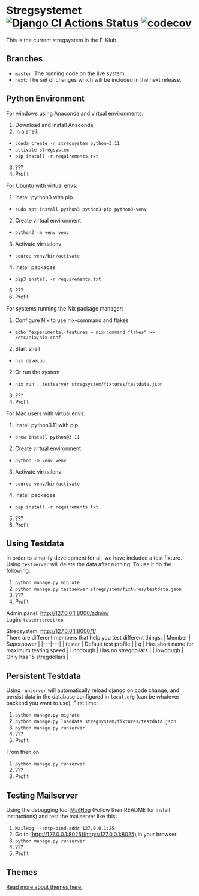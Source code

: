 Stregsystemet [![Django CI Actions Status](https://github.com/f-klubben/stregsystemet/workflows/Django%20CI/badge.svg)](https://github.com/f-klubben/stregsystemet/actions)  [![codecov](https://codecov.io/gh/f-klubben/stregsystemet/branch/next/graph/badge.svg)](https://codecov.io/gh/f-klubben/stregsystemet) 
========

This is the current stregsystem in the F-Klub.

Branches
-------
 - `master`: The running code on the live system.
 - `next`: The set of changes which will be included in the next release.

Python Environment
-------
For windows using Anaconda and virtual environments:
1. Download and install Anaconda
2. In a shell:
  - `conda create -n stregsystem python=3.11`
  - `activate stregsystem`
  - `pip install -r requirements.txt`
3. ???
4. Profit

For Ubuntu with virtual envs:
1. Install python3 with pip
 - `sudo apt install python3 python3-pip python3-venv`
2. Create virtual environment
 - `python3 -m venv venv`
3. Activate virtualenv
 - `source venv/bin/activate`
4. Install packages
 - `pip3 install -r requirements.txt`
5. ???
6. Profit

For systems running the Nix package manager:
1. Configure Nix to use nix-command and flakes
 - `echo "experimental-features = nix-command flakes" >> /etc/nix/nix.conf`
2. Start shell
 - `nix develop`
2. Or run the system
 - `nix run . testserver stregsystem/fixtures/testdata.json`
3. ???
4. Profit

For Mac users with virtual envs:
1. Install python3.11 with pip
 - `brew install python@3.11`
2. Create virtual environment
 - `python -m venv venv`
3. Activate virtualenv
 - `source venv/bin/activate`
4. Install packages
 - `pip install -r requirements.txt`
5. ???
6. Profit

Using Testdata
--------
In order to simplify development for all, we have included a test fixture.
Using `testserver` will delete the data after running.
To use it do the following:
1. `python manage.py migrate`
2. `python manage.py testserver stregsystem/fixtures/testdata.json`
3. ???
4. Profit

Admin panel: <http://127.0.0.1:8000/admin/>  
Login: `tester:treotreo`

Stregsystem: <http://127.0.0.1:8000/1/>  
There are different members that help you test different things:
| Member | Superpower |
|---|---|
| tester | Default test profile |
| q | Has short name for maximum testing speed |
| nodough | Has no stregdollars |
| lowdough | Only has 15 stregdollars |

Persistent Testdata
-------
Using `runserver` will automatically reload django on code change, and persist data in the database configured in `local.cfg` (can be whatever backend you want to use).
First time:
1. `python manage.py migrate`
2. `python manage.py loaddata stregsystem/fixtures/testdata.json`
3. `python manage.py runserver`
4. ???
5. Profit

From then on
1. `python manage.py runserver`
2. ???
3. Profit

Testing Mailserver
-------
Using the debugging tool [MailHog](https://github.com/mailhog/MailHog) (Follow their README for install instructions) and test the mailserver like this:
1. `MailHog --smtp-bind-addr 127.0.0.1:25`
2. Go to [http://127.0.0.1:8025](http://127.0.0.1:8025) in your browser
3. `python manage.py runserver`
4. ???
5. Profit

Themes
-------
[Read more about themes here.](./themes.md)
